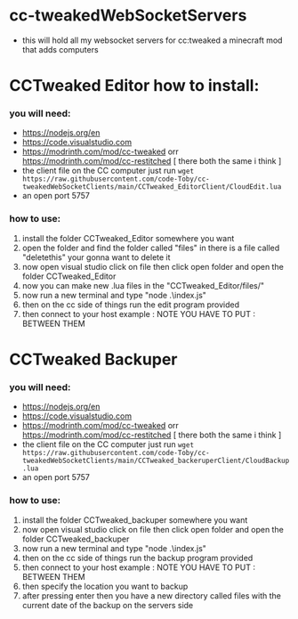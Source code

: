 # cc-tweakedWebSocketServers
* this will hold all my websocket servers for cc:tweaked a minecraft mod that adds computers

# CCTweaked Editor how to install:
### you will need:
* https://nodejs.org/en
* https://code.visualstudio.com
* https://modrinth.com/mod/cc-tweaked orr https://modrinth.com/mod/cc-restitched [ there both the same i think ]
* the client file on the CC computer just run `wget https://raw.githubusercontent.com/code-Toby/cc-tweakedWebSocketClients/main/CCTweaked_EditorClient/CloudEdit.lua`
* an open port 5757

### how to use:
1. install the folder CCTweaked_Editor somewhere you want
2. open the folder and find the folder called "files" in there is a file called "deletethis" your gonna want to delete it
3. now open visual studio click on file then click open folder and open the folder CCTweaked_Editor
4. now you can make new .lua files in the "CCTweaked_Editor/files/"
5. now run a new terminal and type "node .\index.js"
6. then on the cc side of things run the edit program provided
7. then connect to your host example <host>:<port> NOTE YOU HAVE TO PUT : BETWEEN THEM


# CCTweaked Backuper
### you will need:
* https://nodejs.org/en
* https://code.visualstudio.com
* https://modrinth.com/mod/cc-tweaked orr https://modrinth.com/mod/cc-restitched [ there both the same i think ]
* the client file on the CC computer just run `wget https://raw.githubusercontent.com/code-Toby/cc-tweakedWebSocketClients/main/CCTweaked_backeruperClient/CloudBackup.lua`
* an open port 5757

### how to use:
1. install the folder CCTweaked_backuper somewhere you want
3. now open visual studio click on file then click open folder and open the folder CCTweaked_backuper
5. now run a new terminal and type "node .\index.js"
6. then on the cc side of things run the backup program provided
7. then connect to your host example <host>:<port> NOTE YOU HAVE TO PUT : BETWEEN THEM
8. then specify the location you want to backup
9. after pressing enter then you have a new directory called files with the current date of the backup on the servers side
